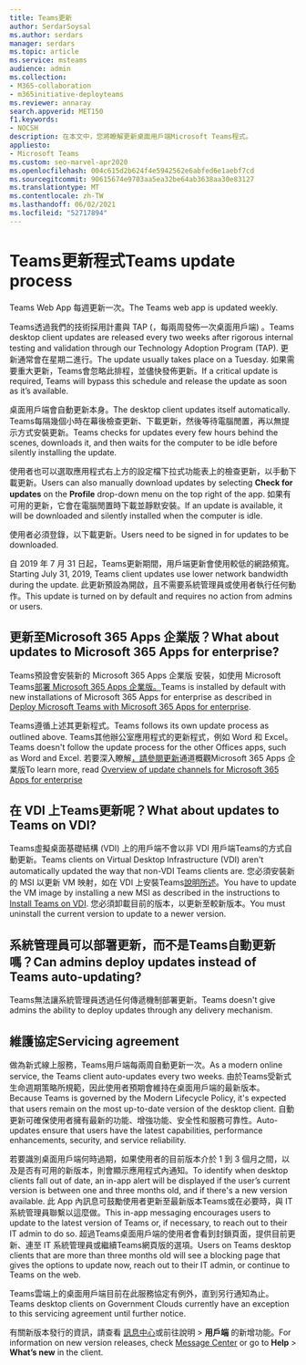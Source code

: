```yaml
---
title: Teams更新
author: SerdarSoysal
ms.author: serdars
manager: serdars
ms.topic: article
ms.service: msteams
audience: admin
ms.collection:
- M365-collaboration
- m365initiative-deployteams
ms.reviewer: annaray
search.appverid: MET150
f1.keywords:
- NOCSH
description: 在本文中，您將瞭解更新桌面用戶端Microsoft Teams程式。
appliesto:
- Microsoft Teams
ms.custom: seo-marvel-apr2020
ms.openlocfilehash: 004c615d2b624f4e5942562e6abfed6e1aebf7cd
ms.sourcegitcommit: 90615674e9703aa5ea32be64ab3638aa30e83127
ms.translationtype: MT
ms.contentlocale: zh-TW
ms.lasthandoff: 06/02/2021
ms.locfileid: "52717894"
---
```

# <a name="teams-update-process"></a><span data-ttu-id="3eb04-103">Teams更新程式</span><span class="sxs-lookup"><span data-stu-id="3eb04-103">Teams update process</span></span>

<span data-ttu-id="3eb04-104">Teams Web App 每週更新一次。</span><span class="sxs-lookup"><span data-stu-id="3eb04-104">The Teams web app is updated weekly.</span></span>

<span data-ttu-id="3eb04-105">Teams透過我們的技術採用計畫與 TAP (，每兩周發佈一次桌面用戶端) 。</span><span class="sxs-lookup"><span data-stu-id="3eb04-105">Teams desktop client updates are released every two weeks after rigorous internal testing and validation through our Technology Adoption Program (TAP).</span></span> <span data-ttu-id="3eb04-106">更新通常會在星期二進行。</span><span class="sxs-lookup"><span data-stu-id="3eb04-106">The update usually takes place on a Tuesday.</span></span> <span data-ttu-id="3eb04-107">如果需要重大更新，Teams會忽略此排程，並儘快發佈更新。</span><span class="sxs-lookup"><span data-stu-id="3eb04-107">If a critical update is required, Teams will bypass this schedule and release the update as soon as it’s available.</span></span>

<span data-ttu-id="3eb04-108">桌面用戶端會自動更新本身。</span><span class="sxs-lookup"><span data-stu-id="3eb04-108">The desktop client updates itself automatically.</span></span> <span data-ttu-id="3eb04-109">Teams每隔幾個小時在幕後檢查更新、下載更新，然後等待電腦閒置，再以無提示方式安裝更新。</span><span class="sxs-lookup"><span data-stu-id="3eb04-109">Teams checks for updates every few hours behind the scenes, downloads it, and then waits for the computer to be idle before silently installing the update.</span></span>

<span data-ttu-id="3eb04-110">使用者也可以選取應用程式右上方的設定檔下拉式功能表上的檢查更新，以手動下載更新。</span><span class="sxs-lookup"><span data-stu-id="3eb04-110">Users can also manually download updates by selecting **Check for updates** on the **Profile** drop-down menu on the top right of the app.</span></span> <span data-ttu-id="3eb04-111">如果有可用的更新，它會在電腦閒置時下載並靜默安裝。</span><span class="sxs-lookup"><span data-stu-id="3eb04-111">If an update is available, it will be downloaded and silently installed when the computer is idle.</span></span>

<span data-ttu-id="3eb04-112">使用者必須登錄，以下載更新。</span><span class="sxs-lookup"><span data-stu-id="3eb04-112">Users need to be signed in for updates to be downloaded.</span></span>

<span data-ttu-id="3eb04-113">自 2019 年 7 月 31 日起，Teams更新期間，用戶端更新會使用較低的網路頻寬。</span><span class="sxs-lookup"><span data-stu-id="3eb04-113">Starting July 31, 2019, Teams client updates use lower network bandwidth during the update.</span></span> <span data-ttu-id="3eb04-114">此更新預設為開啟，且不需要系統管理員或使用者執行任何動作。</span><span class="sxs-lookup"><span data-stu-id="3eb04-114">This update is turned on by default and requires no action from admins or users.</span></span>

## <a name="what-about-updates-to-microsoft-365-apps-for-enterprise"></a><span data-ttu-id="3eb04-115">更新至Microsoft 365 Apps 企業版？</span><span class="sxs-lookup"><span data-stu-id="3eb04-115">What about updates to Microsoft 365 Apps for enterprise?</span></span>

<span data-ttu-id="3eb04-116">Teams預設會安裝新的 Microsoft 365 Apps 企業版 安裝，如使用 Microsoft Teams[部署 Microsoft 365 Apps 企業版。](/DeployOffice/teams-install)</span><span class="sxs-lookup"><span data-stu-id="3eb04-116">Teams is installed by default with new installations of Microsoft 365 Apps for enterprise as described in [Deploy Microsoft Teams with Microsoft 365 Apps for enterprise](/DeployOffice/teams-install).</span></span>

<span data-ttu-id="3eb04-117">Teams遵循上述其更新程式。</span><span class="sxs-lookup"><span data-stu-id="3eb04-117">Teams follows its own update process as outlined above.</span></span> <span data-ttu-id="3eb04-118">Teams其他辦公室應用程式的更新程式，例如 Word 和 Excel。</span><span class="sxs-lookup"><span data-stu-id="3eb04-118">Teams doesn't follow the update process for the other Offices apps, such as Word and Excel.</span></span> <span data-ttu-id="3eb04-119">若要深入瞭解[，請參閱更新](/DeployOffice/overview-of-update-channels-for-office-365-proplus)通道概觀Microsoft 365 Apps 企業版</span><span class="sxs-lookup"><span data-stu-id="3eb04-119">To learn more, read [Overview of update channels for Microsoft 365 Apps for enterprise](/DeployOffice/overview-of-update-channels-for-office-365-proplus)</span></span>

## <a name="what-about-updates-to-teams-on-vdi"></a><span data-ttu-id="3eb04-120">在 VDI 上Teams更新呢？</span><span class="sxs-lookup"><span data-stu-id="3eb04-120">What about updates to Teams on VDI?</span></span>


<span data-ttu-id="3eb04-121">Teams虛擬桌面基礎結構 (VDI) 上的用戶端不會以非 VDI 用戶端Teams的方式自動更新。</span><span class="sxs-lookup"><span data-stu-id="3eb04-121">Teams clients on Virtual Desktop Infrastructure (VDI) aren't automatically updated the way that non-VDI Teams clients are.</span></span> <span data-ttu-id="3eb04-122">您必須安裝新的 MSI 以更新 VM 映射，如在 VDI 上安裝Teams[說明所述](teams-for-vdi.md)。</span><span class="sxs-lookup"><span data-stu-id="3eb04-122">You have to update the VM image by installing a new MSI as described in the instructions to [Install Teams on VDI](teams-for-vdi.md).</span></span> <span data-ttu-id="3eb04-123">您必須卸載目前的版本，以更新至較新版本。</span><span class="sxs-lookup"><span data-stu-id="3eb04-123">You must uninstall the current version to update to a newer version.</span></span>

## <a name="can-admins-deploy-updates-instead-of-teams-auto-updating"></a><span data-ttu-id="3eb04-124">系統管理員可以部署更新，而不是Teams自動更新嗎？</span><span class="sxs-lookup"><span data-stu-id="3eb04-124">Can admins deploy updates instead of Teams auto-updating?</span></span>

<span data-ttu-id="3eb04-125">Teams無法讓系統管理員透過任何傳遞機制部署更新。</span><span class="sxs-lookup"><span data-stu-id="3eb04-125">Teams doesn't give admins the ability to deploy updates through any delivery mechanism.</span></span>

## <a name="servicing-agreement"></a><span data-ttu-id="3eb04-126">維護協定</span><span class="sxs-lookup"><span data-stu-id="3eb04-126">Servicing agreement</span></span>

<span data-ttu-id="3eb04-127">做為新式線上服務，Teams用戶端每兩周自動更新一次。</span><span class="sxs-lookup"><span data-stu-id="3eb04-127">As a modern online service, the Teams client auto-updates every two weeks.</span></span> <span data-ttu-id="3eb04-128">由於Teams受新式生命週期策略所規範，因此使用者預期會維持在桌面用戶端的最新版本。</span><span class="sxs-lookup"><span data-stu-id="3eb04-128">Because Teams is governed by the Modern Lifecycle Policy, it's expected that users remain on the most up-to-date version of the desktop client.</span></span> <span data-ttu-id="3eb04-129">自動更新可確保使用者擁有最新的功能、增強功能、安全性和服務可靠性。</span><span class="sxs-lookup"><span data-stu-id="3eb04-129">Auto-updates ensure that users have the latest capabilities, performance enhancements, security, and service reliability.</span></span>

<span data-ttu-id="3eb04-130">若要識別桌面用戶端何時過期，如果使用者的目前版本介於 1 到 3 個月之間，以及是否有可用的新版本，則會顯示應用程式內通知。</span><span class="sxs-lookup"><span data-stu-id="3eb04-130">To identify when desktop clients fall out of date, an in-app alert will be displayed if the user’s current version is between one and three months old, and if there's a new version available.</span></span> <span data-ttu-id="3eb04-131">此 App 內訊息可鼓勵使用者更新至最新版本Teams或在必要時，與 IT 系統管理員聯繫以這麼做。</span><span class="sxs-lookup"><span data-stu-id="3eb04-131">This in-app messaging encourages users to update to the latest version of Teams or, if necessary, to reach out to their IT admin to do so.</span></span> <span data-ttu-id="3eb04-132">超過Teams桌面用戶端的使用者會看到封鎖頁面，提供目前更新、連至 IT 系統管理員或繼續Teams網頁版的選項。</span><span class="sxs-lookup"><span data-stu-id="3eb04-132">Users on Teams desktop clients that are more than three months old will see a blocking page that gives the options to update now, reach out to their IT admin, or continue to Teams on the web.</span></span>

<span data-ttu-id="3eb04-133">Teams雲端上的桌面用戶端目前在此服務協定有例外，直到另行通知為止。</span><span class="sxs-lookup"><span data-stu-id="3eb04-133">Teams desktop clients on Government Clouds currently have an exception to this servicing agreement until further notice.</span></span>

<span data-ttu-id="3eb04-134">有關新版本發行的資訊，請查看 [訊息中心](https://admin.microsoft.com/AdminPortal/Home#/MessageCenter)或前往說明  >  **用戶端** 的新增功能。</span><span class="sxs-lookup"><span data-stu-id="3eb04-134">For information on new version releases, check [Message Center](https://admin.microsoft.com/AdminPortal/Home#/MessageCenter) or go to **Help** > **What’s new** in the client.</span></span>
